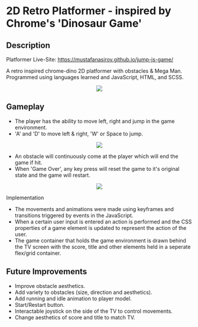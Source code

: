 # 2D Retro Platformer - inspired by Chrome's 'Dinosaur Game'

## Description
Platformer Live-Site: https://mustafanasirov.github.io/jump-js-game/

A retro inspired chrome-dino 2D platformer with obstacles & Mega Man. Programmed using languages learned and  JavaScript, HTML, and SCSS. 

<p align="center">
  <img src="https://user-images.githubusercontent.com/86935457/179026692-9fe5920a-3de5-434f-b23a-7e88303a6ef9.png">
</p>

## Gameplay
- The player has the ability to move left, right and jump in the game environment.
- 'A' and 'D' to move left & right, 'W' or Space to jump.

<p align="center">
 <img src="https://user-images.githubusercontent.com/86935457/179027774-d0b190f0-7789-424e-9922-30b26554b248.png">
</p>

- An obstacle will continuously come at the player which will end the game if hit.
- When 'Game Over', any key press will reset the game to it's original state and the game will restart.

<p align="center">
  <img src="https://user-images.githubusercontent.com/86935457/179027664-dc3f5dfe-00f7-49fc-adb9-8139d9b63844.png">
</p

## Implementation
- The movements and animations were made using keyframes and transitions triggered by events in the JavaScript. 
- When a certain user input is entered an action is performed and the CSS properties of a game element is updated to represent the action of the user.
- The game container that holds the game environment is drawn behind the TV screen with the score, title and other elements held in a seperate flex/grid container.

## Future Improvements
  - Improve obstacle aesthetics.
  - Add variety to obstacles (size, direction and aesthetics).
  - Add running and idle animation to player model.
  - Start/Restart button.
  - Interactable joystick on the side of the TV to control movements.
  - Change aesthetics of score and title to match TV.
